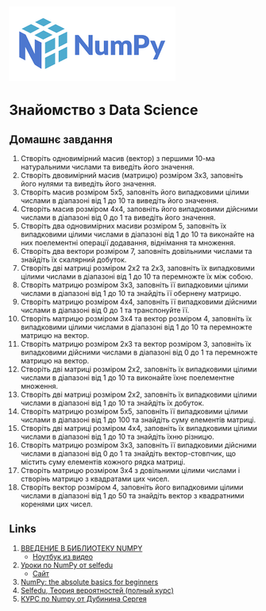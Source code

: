 
![Numpy Logo](image.png)

# Знайомство з Data Science

## Домашнє завдання

1. Створіть одновимірний масив (вектор) з першими 10-ма натуральними числами та виведіть його значення.
2. Створіть двовимірний масив (матрицю) розміром 3x3, заповніть його нулями та виведіть його значення.
3. Створіть масив розміром 5x5, заповніть його випадковими цілими числами в діапазоні від 1 до 10 та виведіть його значення.
4. Створіть масив розміром 4x4, заповніть його випадковими дійсними числами в діапазоні від 0 до 1 та виведіть його значення.
5. Створіть два одновимірних масиви розміром 5, заповніть їх випадковими цілими числами в діапазоні від 1 до 10 та виконайте на них поелементні операції додавання, віднімання та множення.
6. Створіть два вектори розміром 7, заповніть довільними числами та знайдіть їх скалярний добуток.
7. Створіть дві матриці розміром 2x2 та 2x3, заповніть їх випадковими цілими числами в діапазоні від 1 до 10 та перемножте їх між собою.
8. Створіть матрицю розміром 3x3, заповніть її випадковими цілими числами в діапазоні від 1 до 10 та знайдіть її обернену матрицю.
9. Створіть матрицю розміром 4x4, заповніть її випадковими дійсними числами в діапазоні від 0 до 1 та транспонуйте її.
10. Створіть матрицю розміром 3x4 та вектор розміром 4, заповніть їх випадковими цілими числами в діапазоні від 1 до 10 та перемножте матрицю на вектор.
11. Створіть матрицю розміром 2x3 та вектор розміром 3, заповніть їх випадковими дійсними числами в діапазоні від 0 до 1 та перемножте матрицю на вектор.
12. Створіть дві матриці розміром 2x2, заповніть їх випадковими цілими числами в діапазоні від 1 до 10 та виконайте їхнє поелементне множення.
13. Створіть дві матриці розміром 2x2, заповніть їх випадковими цілими числами в діапазоні від 1 до 10 та знайдіть їх добуток.
14. Створіть матрицю розміром 5x5, заповніть її випадковими цілими числами в діапазоні від 1 до 100 та знайдіть суму елементів матриці.
15. Створіть дві матриці розміром 4x4, заповніть їх випадковими цілими числами в діапазоні від 1 до 10 та знайдіть їхню різницю.
16. Створіть матрицю розміром 3x3, заповніть її випадковими дійсними числами в діапазоні від 0 до 1 та знайдіть вектор-стовпчик, що містить суму елементів кожного рядка матриці.
17. Створіть матрицю розміром 3x4 з довільними цілими числами і створінь матрицю з квадратами цих чисел.
18. Створіть вектор розміром 4, заповніть його випадковими цілими числами в діапазоні від 1 до 50 та знайдіть вектор з квадратними коренями цих чисел.

## Links

1. [ВВЕДЕНИЕ В БИБЛИОТЕКУ NUMPY](https://www.youtube.com/watch?v=zac7brx4hyM&ab_channel=machinelearrrning)
   - [Ноутбук из видео](https://colab.research.google.com/drive/10XGfBhTcHYnwS3ELpllFDjuo1APBFgiW)
2. [Уроки по NumPy от selfedu](https://www.youtube.com/playlist?list=PLA0M1Bcd0w8zmegfAUfFMiACPKfdW4ifD)
   - [Сайт](https://proproprogs.ru/modules/numpy-ustanovka-i-pervoe-znakomstvo)
3. [NumPy: the absolute basics for beginners](https://numpy.org/doc/stable/user/absolute_beginners.html)
4. [Selfedu, Теория вероятностей (полный курс)](https://www.youtube.com/playlist?list=PLA0M1Bcd0w8w_eWvXGgWc3ukSUuJmbPps)
5. [КУРС по Numpy от Дубинина Сергея](https://www.youtube.com/playlist?list=PLBP4Q3FNSLK3dd-3lHjPij-dMSgNskoF6)
